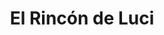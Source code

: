 ---
title: "El Rincón de Luci"
url: /talavera-de-la-reina/el-rincon-de-luci/
shop: decoración interior
---